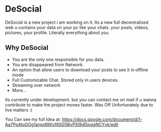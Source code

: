
# DeSocial
DeSocial is a new project i am working on it. Its a new full decentralized web u contains your data on your pc like your chats. your posts, videos, pictures, your profile. Literally everything about you.

## Why DeSocial
- You are the only one responsible for you data.
- You are disappeared from Network.
- An option that allow users to download your posts to see it in offline mode
- Full Customizable Chat. Stored only in users devices.
- Streaming over network
- More...

Its currently under development. but you can contact me on mail if u wanna contribute to make the project moves faster.
Was Off Unfortunately due to live matters :( 

You Can see my full Idea at: https://docs.google.com/document/d/1-Aa7Pp4toGOg1arqx89Xvf65G5BvPSl9i45oggNCYvk/edit

